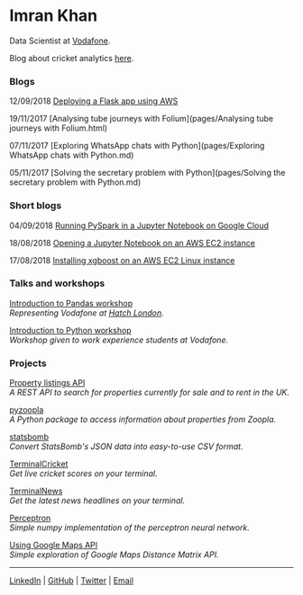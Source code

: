 # Imran Khan

Data Scientist at [Vodafone](http://www.vodafone.com/content/bigdata/index.html "Vodafone Big Data").

Blog about cricket analytics [here](https://cricketsavant.wordpress.com/ "Cricket Savant").

### Blogs

12/09/2018 [Deploying a Flask app using AWS](pages/flask.md)

19/11/2017 [Analysing tube journeys with Folium](pages/Analysing tube journeys with Folium.html)

07/11/2017 [Exploring WhatsApp chats with Python](pages/Exploring WhatsApp chats with Python.md)

05/11/2017 [Solving the secretary problem with Python](pages/Solving the secretary problem with Python.md)

### Short blogs

04/09/2018 [Running PySpark in a Jupyter Notebook on Google Cloud](pages/pyspark-jupyter-google-cloud.md)

18/08/2018 [Opening a Jupyter Notebook on an AWS EC2 instance](pages/jupyter-ec2.md)

17/08/2018 [Installing xgboost on an AWS EC2 Linux instance](pages/xgboost.md)

### Talks and workshops

[Introduction to Pandas workshop](https://github.com/imrankhan17/my-tube-journeys)  
_Representing Vodafone at [Hatch London](https://www.hatchlondon.io/)._

[Introduction to Python workshop](https://github.com/imrankhan17/intro-to-python)  
_Workshop given to work experience students at Vodafone._

### Projects

[Property listings API](https://cy30l4lai7.execute-api.eu-west-2.amazonaws.com/api)  
_A REST API to search for properties currently for sale and to rent in the UK._

[pyzoopla](https://github.com/imrankhan17/pyzoopla)  
_A Python package to access information about properties from Zoopla._

[statsbomb](https://github.com/imrankhan17/statsbomb-parser)  
_Convert StatsBomb's JSON data into easy-to-use CSV format._

[TerminalCricket](https://imrankhan17.github.io/TerminalCricket/)  
_Get live cricket scores on your terminal._

[TerminalNews](https://github.com/imrankhan17/terminal-news)  
_Get the latest news headlines on your terminal._

[Perceptron](https://github.com/imrankhan17/perceptron)  
_Simple numpy implementation of the perceptron neural network._

[Using Google Maps API](https://imrankhan17.github.io/using-Google-Maps-API/)  
_Simple exploration of Google Maps Distance Matrix API._

 ___
[LinkedIn](https://www.linkedin.com/in/imran-khan1994?lipi=urn%3Ali%3Apage%3Ad_flagship3_profile_view_base%3BLDQmN8gfQzGBu0kxBf9GUA%3D%3D) | 
[GitHub](https://github.com/imrankhan17) | 
[Twitter](https://twitter.com/Imran_Khan94) | 
[Email](mailto:imrankhan17+github@hotmail.co.uk)
